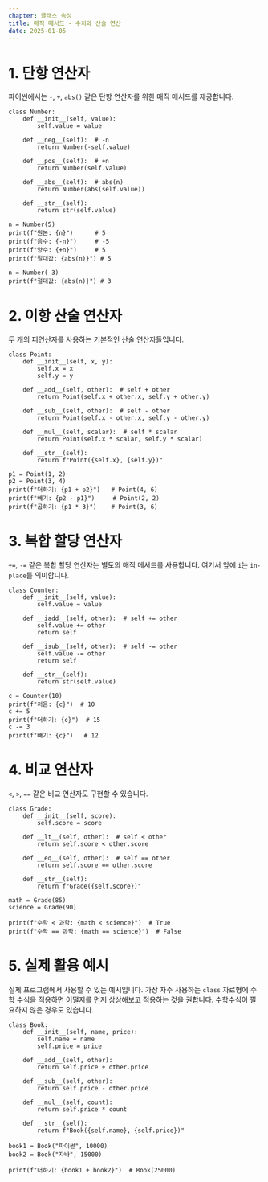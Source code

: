 ```yaml
---
chapter: 클래스 속성
title: 매직 메서드 - 수치와 산술 연산
date: 2025-01-05
---
```


# 1. 단항 연산자

파이썬에서는 `-`, `+`, `abs()` 같은 단항 연산자를 위한 매직 메서드를 제공합니다.

```python-exec
class Number:
    def __init__(self, value):
        self.value = value
    
    def __neg__(self):  # -n
        return Number(-self.value)
    
    def __pos__(self):  # +n
        return Number(self.value)
    
    def __abs__(self):  # abs(n)
        return Number(abs(self.value))
    
    def __str__(self):
        return str(self.value)

n = Number(5)
print(f"원본: {n}")      # 5
print(f"음수: {-n}")     # -5
print(f"양수: {+n}")     # 5
print(f"절대값: {abs(n)}") # 5

n = Number(-3)
print(f"절대값: {abs(n)}") # 3
```

# 2. 이항 산술 연산자

두 개의 피연산자를 사용하는 기본적인 산술 연산자들입니다.

```python-exec
class Point:
    def __init__(self, x, y):
        self.x = x
        self.y = y
    
    def __add__(self, other):  # self + other
        return Point(self.x + other.x, self.y + other.y)
    
    def __sub__(self, other):  # self - other
        return Point(self.x - other.x, self.y - other.y)
    
    def __mul__(self, scalar):  # self * scalar
        return Point(self.x * scalar, self.y * scalar)
    
    def __str__(self):
        return f"Point({self.x}, {self.y})"

p1 = Point(1, 2)
p2 = Point(3, 4)
print(f"더하기: {p1 + p2}")   # Point(4, 6)
print(f"빼기: {p2 - p1}")     # Point(2, 2)
print(f"곱하기: {p1 * 3}")    # Point(3, 6)
```

# 3. 복합 할당 연산자

`+=`, `-=` 같은 복합 할당 연산자는 별도의 매직 메서드를 사용합니다. 여기서 앞에 `i`는 `in-place`를 의미합니다.

```python-exec
class Counter:
    def __init__(self, value):
        self.value = value
    
    def __iadd__(self, other):  # self += other
        self.value += other
        return self
    
    def __isub__(self, other):  # self -= other
        self.value -= other
        return self
    
    def __str__(self):
        return str(self.value)

c = Counter(10)
print(f"처음: {c}")  # 10
c += 5
print(f"더하기: {c}")  # 15
c -= 3
print(f"빼기: {c}")   # 12
```

# 4. 비교 연산자

`<`, `>`, `==` 같은 비교 연산자도 구현할 수 있습니다.

```python-exec
class Grade:
    def __init__(self, score):
        self.score = score
    
    def __lt__(self, other):  # self < other
        return self.score < other.score
    
    def __eq__(self, other):  # self == other
        return self.score == other.score
    
    def __str__(self):
        return f"Grade({self.score})"

math = Grade(85)
science = Grade(90)

print(f"수학 < 과학: {math < science}")  # True
print(f"수학 == 과학: {math == science}")  # False
```

# 5. 실제 활용 예시

실제 프로그램에서 사용할 수 있는 예시입니다. 가장 자주 사용하는 `class` 자료형에 수학 수식을 적용하면 어떨지를 먼저 상상해보고 적용하는 것을 권합니다. 수학수식이 필요하지 않은 경우도 있습니다.

```python-exec
class Book:
    def __init__(self, name, price):
        self.name = name
        self.price = price
    
    def __add__(self, other):
        return self.price + other.price
    
    def __sub__(self, other):
        return self.price - other.price
    
    def __mul__(self, count):
        return self.price * count
    
    def __str__(self):
        return f"Book({self.name}, {self.price})"

book1 = Book("파이썬", 10000)
book2 = Book("자바", 15000)

print(f"더하기: {book1 + book2}")  # Book(25000)
```
